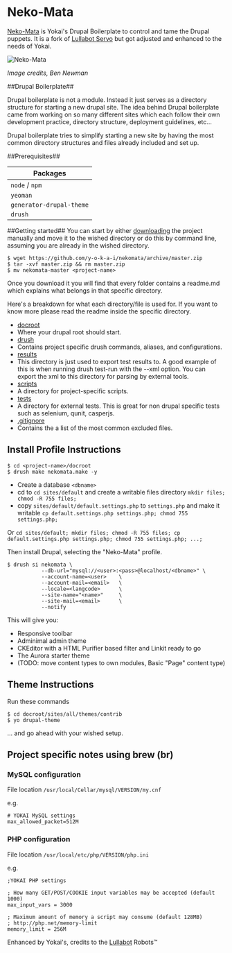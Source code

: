 # Neko-Mata
[Neko-Mata](http://yokai.com/?s=nekomata) is Yokai's Drupal Boilerplate to control and tame the Drupal puppets.
It is a fork of [Lullabot Servo](https://github.com/Lullabot/drupal-boilerplate) but got adjusted and enhanced to the needs of Yokai.

![Neko-Mata](http://i.imgur.com/dqKifux.jpg)

*Image credits, Ben Newman*

##Drupal Boilerplate##

Drupal boilerplate is not a module. Instead it just serves as a directory structure for
starting a new drupal site. The idea behind Drupal boilerplate came from working on so many
different sites which each follow their own development practice, directory structure,
deployment guidelines, etc...

Drupal boilerplate tries to simplify starting a new site by having the most common
directory structures and files already included and set up.

##Prerequisites##

Packages |
------------ |
`node` / `npm` |
`yeoman` |
`generator-drupal-theme` |
`drush` |


##Getting started##
You can start by either [downloading](https://github.com/y-o-k-a-i/nekomata/archive/master.zip)
the project manually and move it to the wished directory or do this by command line, assuming you are already in the wished directory.

```shell
$ wget https://github.com/y-o-k-a-i/nekomata/archive/master.zip
$ tar -xvf master.zip && rm master.zip
$ mv nekomata-master <project-name>
```

Once you download it you will find that every folder contains a readme.md which explains what belongs
in that specific directory.

Here's a breakdown for what each directory/file is used for. If you want to know more please
read the readme inside the specific directory.

* [docroot](https://github.com/y-o-k-a-i/nekomata/tree/master/docroot)
 * Where your drupal root should start.
* [drush](https://github.com/y-o-k-a-i/nekomata/tree/master/drush)
 * Contains project specific drush commands, aliases, and configurations.
* [results](https://github.com/y-o-k-a-i/nekomata/tree/master/results)
 * This directory is just used to export test results to. A good example of this
   is when running drush test-run with the --xml option. You can export the xml
   to this directory for parsing by external tools.
* [scripts](https://github.com/y-o-k-a-i/nekomata/tree/master/scripts)
 * A directory for project-specific scripts.
* [tests](https://github.com/y-o-k-a-i/nekomata/tree/master/tests)
 * A directory for external tests. This is great for non drupal specific tests
 such as selenium, qunit, casperjs.
* [.gitignore](https://github.com/y-o-k-a-i/nekomata/blob/master/.gitignore)
 * Contains the a list of the most common excluded files.

## Install Profile Instructions
```shell
$ cd <project-name>/docroot
$ drush make nekomata.make -y
```

* Create a database `<dbname>`
* cd to `cd sites/default` and create a writable files directory `mkdir files; chmod -R 755 files;`
* copy `sites/default/default.settings.php` to `settings.php` and make it writable `cp default.settings.php settings.php; chmod 755 settings.php;`

Or `cd sites/default; mkdir files; chmod -R 755 files; cp default.settings.php settings.php; chmod 755 settings.php; ...;`


Then install Drupal, selecting the "Neko-Mata" profile.

```shell
$ drush si nekomata \
           --db-url="mysql://<user>:<pass>@localhost/<dbname>" \
           --account-name=<user>    \
           --account-mail=<email>   \
           --locale=<langcode>      \
           --site-name="<name>"     \
           --site-mail=<email>      \
           --notify
```

This will give you:

* Responsive toolbar
* Adminimal admin theme
* CKEditor with a HTML Purifier based filter and Linkit ready to go
* The Aurora starter theme
* (TODO: move content types to own modules, Basic "Page" content type)

## Theme Instructions

Run these commands
```shell
$ cd docroot/sites/all/themes/contrib
$ yo drupal-theme
```

... and go ahead with your wished setup.

## Project specific notes using brew (br)

### MySQL configuration

File location  `/usr/local/Cellar/mysql/VERSION/my.cnf`

e.g.

```
# YOKAI MySQL settings
max_allowed_packet=512M
```

### PHP configuration

File location `/usr/local/etc/php/VERSION/php.ini`

e.g.

```
;YOKAI PHP settings

; How many GET/POST/COOKIE input variables may be accepted (default 1000)
max_input_vars = 3000

; Maximum amount of memory a script may consume (default 128MB)
; http://php.net/memory-limit
memory_limit = 256M
```

Enhanced by Yokai's, credits to the [Lullabot](https://github.com/Lullabot) Robots&trade;
